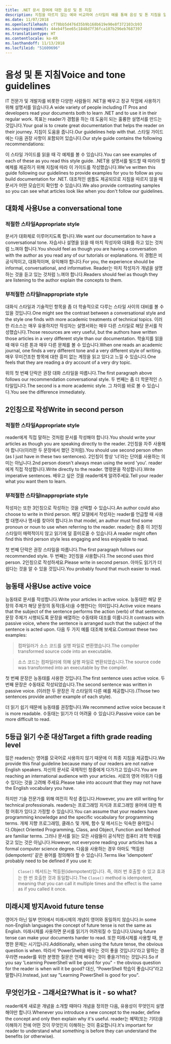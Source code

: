 ```yaml
---
title: .NET 문서 참여에 대한 음성 및 톤 지침
description: 지침을 따르지 않는 예와 비교하여 스타일의 예를 통해 음성 및 톤 지침을 알아봅니다.
ms.date: 11/07/2018
ms.openlocfilehash: cf78bb5d476d35b9b168b619e90e8f372103cb93
ms.sourcegitcommit: 44eb4f5ee65c1848d7f36fca107b296eb7687397
ms.translationtype: HT
ms.contentlocale: ko-KR
ms.lasthandoff: 11/13/2018
ms.locfileid: "51609696"
---
```

# <a name="voice-and-tone-guidelines"></a><span data-ttu-id="e1ebc-103">음성 및 톤 지침</span><span class="sxs-lookup"><span data-stu-id="e1ebc-103">Voice and tone guidelines</span></span>

<span data-ttu-id="e1ebc-104">IT 전문가 및 개발자를 비롯한 다양한 사람들이 .NET을 배우고 정규 작업에 사용하기 위해 설명서를 읽습니다.</span><span class="sxs-lookup"><span data-stu-id="e1ebc-104">A wide variety of people including IT Pros and developers read your documents both to learn .NET and to use it in their regular work.</span></span> <span data-ttu-id="e1ebc-105">목표는 reader가 경험을 하는 데 도움이 되는 훌륭한 설명서를 만드는 것입니다.</span><span class="sxs-lookup"><span data-stu-id="e1ebc-105">Your goal is to create great documentation that helps the reader on their journey.</span></span> <span data-ttu-id="e1ebc-106">지침이 도움을 줍니다.</span><span class="sxs-lookup"><span data-stu-id="e1ebc-106">Our guidelines help with that.</span></span> <span data-ttu-id="e1ebc-107">스타일 가이드에는 다음 권장 사항이 포함되어 있습니다.</span><span class="sxs-lookup"><span data-stu-id="e1ebc-107">Our style guide contains the following recommendations:</span></span>

<span data-ttu-id="e1ebc-108">이 스타일 가이드를 읽을 때 각 예제를 볼 수 있습니다.</span><span class="sxs-lookup"><span data-stu-id="e1ebc-108">You can see examples of each of these as you read this style guide.</span></span> <span data-ttu-id="e1ebc-109">.NET용 설명서를 빌드할 때 따라야 할 예제를 제공하기 위해 지침에 따라 이 가이드를 작성했습니다.</span><span class="sxs-lookup"><span data-stu-id="e1ebc-109">We've written this guide following our guidelines to provide examples for you to follow as you build documentation for .NET.</span></span> <span data-ttu-id="e1ebc-110">대조적인 샘플도 제공되므로 지침을 따르지 않을 때 문서가 어떤 모습인지 확인할 수 있습니다.</span><span class="sxs-lookup"><span data-stu-id="e1ebc-110">We also provide contrasting samples so you can see what articles look like when you don't follow our guidelines.</span></span>

## <a name="use-a-conversational-tone"></a><span data-ttu-id="e1ebc-111">대화체 사용</span><span class="sxs-lookup"><span data-stu-id="e1ebc-111">Use a conversational tone</span></span>

### <a name="appropriate-style"></a><span data-ttu-id="e1ebc-112">적절한 스타일</span><span class="sxs-lookup"><span data-stu-id="e1ebc-112">Appropriate style</span></span>

<span data-ttu-id="e1ebc-113">문서가 대화체로 이루어지도록 합니다.</span><span class="sxs-lookup"><span data-stu-id="e1ebc-113">We want our documentation to have a conversational tone.</span></span> <span data-ttu-id="e1ebc-114">자습서나 설명을 읽을 때 마치 작성자와 대화를 하고 있는 것처럼 느껴야 합니다.</span><span class="sxs-lookup"><span data-stu-id="e1ebc-114">You should feel as though you are having a conversation with the author as you read any of our tutorials or explanations.</span></span> <span data-ttu-id="e1ebc-115">이 경험은 비공식적이고, 대화적이며, 유익해야 합니다.</span><span class="sxs-lookup"><span data-stu-id="e1ebc-115">For you, the experience should be informal, conversational, and informative.</span></span> <span data-ttu-id="e1ebc-116">Reader는 마치 작성자가 개념을 설명하는 것을 듣고 있는 것처럼 느껴야 합니다.</span><span class="sxs-lookup"><span data-stu-id="e1ebc-116">Readers should feel as though they are listening to the author explain the concepts to them.</span></span>

### <a name="inappropriate-style"></a><span data-ttu-id="e1ebc-117">부적절한 스타일</span><span class="sxs-lookup"><span data-stu-id="e1ebc-117">Inappropriate style</span></span>

<span data-ttu-id="e1ebc-118">대화식 스타일과 기술적인 항목을 좀 더 학술적으로 다루는 스타일 사이의 대비를 볼 수 있을 것입니다.</span><span class="sxs-lookup"><span data-stu-id="e1ebc-118">One might see the contrast between a conversational style and the style one finds with more academic treatments of technical topics.</span></span> <span data-ttu-id="e1ebc-119">이러한 리소스는 매우 유용하지만 작성자는 설명서와는 매우 다른 스타일로 해당 문서를 작성했습니다.</span><span class="sxs-lookup"><span data-stu-id="e1ebc-119">Those resources are very useful, but the authors have written those articles in a very different style than our documentation.</span></span> <span data-ttu-id="e1ebc-120">학술지를 읽을 때 매우 다른 톤과 매우 다른 문체를 볼 수 있습니다.</span><span class="sxs-lookup"><span data-stu-id="e1ebc-120">When one reads an academic journal, one finds a very different tone and a very different style of writing.</span></span> <span data-ttu-id="e1ebc-121">매우 무미건조한 항목에 대한 흥미 없는 계정을 읽고 있다고 느낄 수 있습니다.</span><span class="sxs-lookup"><span data-stu-id="e1ebc-121">One feels that they are reading a dry account of a very dry topic.</span></span>  

<span data-ttu-id="e1ebc-122">위의 첫 번째 단락은 권장 대화 스타일을 따릅니다.</span><span class="sxs-lookup"><span data-stu-id="e1ebc-122">The first paragraph above follows our recommendation conversational style.</span></span> <span data-ttu-id="e1ebc-123">두 번째는 좀 더 학문적인 스타일입니다.</span><span class="sxs-lookup"><span data-stu-id="e1ebc-123">The second is a more academic style.</span></span> <span data-ttu-id="e1ebc-124">그 차이를 바로 볼 수 있습니다.</span><span class="sxs-lookup"><span data-stu-id="e1ebc-124">You see the difference immediately.</span></span> 

## <a name="write-in-second-person"></a><span data-ttu-id="e1ebc-125">2인칭으로 작성</span><span class="sxs-lookup"><span data-stu-id="e1ebc-125">Write in second person</span></span>

### <a name="appropriate-style"></a><span data-ttu-id="e1ebc-126">적절한 스타일</span><span class="sxs-lookup"><span data-stu-id="e1ebc-126">Appropriate style</span></span>

<span data-ttu-id="e1ebc-127">reader에게 직접 말하는 것처럼 문서를 작성해야 합니다.</span><span class="sxs-lookup"><span data-stu-id="e1ebc-127">You should write your articles as though you are speaking directly to the reader.</span></span> <span data-ttu-id="e1ebc-128">2인칭을 자주 사용해야 합니다(이러한 두 문장에서 했던 것처럼).</span><span class="sxs-lookup"><span data-stu-id="e1ebc-128">You should use second person often (as I just have in these two sentences).</span></span> <span data-ttu-id="e1ebc-129">2인칭이 항상 ‘너’라는 단어를 사용하는 의미는 아닙니다.</span><span class="sxs-lookup"><span data-stu-id="e1ebc-129">2nd person doesn't always mean using the word 'you'.</span></span> <span data-ttu-id="e1ebc-130">reader에게 직접 작성합니다.</span><span class="sxs-lookup"><span data-stu-id="e1ebc-130">Write directly to the reader.</span></span> <span data-ttu-id="e1ebc-131">명령문을 작성합니다.</span><span class="sxs-lookup"><span data-stu-id="e1ebc-131">Write imperative sentences.</span></span> <span data-ttu-id="e1ebc-132">배우고 싶은 것을 reader에게 알려주세요.</span><span class="sxs-lookup"><span data-stu-id="e1ebc-132">Tell your reader what you want them to learn.</span></span>

### <a name="inappropriate-style"></a><span data-ttu-id="e1ebc-133">부적절한 스타일</span><span class="sxs-lookup"><span data-stu-id="e1ebc-133">Inappropriate style</span></span>

<span data-ttu-id="e1ebc-134">작성자는 또한 3인칭으로 작성하는 것을 선택할 수 있습니다.</span><span class="sxs-lookup"><span data-stu-id="e1ebc-134">An author could also choose to write in third person.</span></span> <span data-ttu-id="e1ebc-135">해당 모델에서 작성자는 reader를 언급할 때 사용할 대명사나 명사를 찾아야 합니다.</span><span class="sxs-lookup"><span data-stu-id="e1ebc-135">In that model, an author must find some pronoun or noun to use when referring to the reader.</span></span> <span data-ttu-id="e1ebc-136">reader는 종종 이 3인칭 스타일이 매력적이지 않고 읽기에 덜 흥미로울 수 있습니다.</span><span class="sxs-lookup"><span data-stu-id="e1ebc-136">A reader might often find this third person style less engaging and less enjoyable to read.</span></span>

<span data-ttu-id="e1ebc-137">첫 번째 단락은 권장 스타일을 따릅니다.</span><span class="sxs-lookup"><span data-stu-id="e1ebc-137">The first paragraph follows our recommended style.</span></span> <span data-ttu-id="e1ebc-138">두 번째는 3인칭을 사용합니다.</span><span class="sxs-lookup"><span data-stu-id="e1ebc-138">The second uses third person.</span></span> <span data-ttu-id="e1ebc-139">2인칭으로 작성하세요.</span><span class="sxs-lookup"><span data-stu-id="e1ebc-139">Please write in second person.</span></span> <span data-ttu-id="e1ebc-140">아마도 읽기가 더 쉽다는 것을 알 수 있을 것입니다.</span><span class="sxs-lookup"><span data-stu-id="e1ebc-140">You probably found that much easier to read.</span></span>

## <a name="use-active-voice"></a><span data-ttu-id="e1ebc-141">능동태 사용</span><span class="sxs-lookup"><span data-stu-id="e1ebc-141">Use active voice</span></span>

<span data-ttu-id="e1ebc-142">능동태로 문서를 작성합니다.</span><span class="sxs-lookup"><span data-stu-id="e1ebc-142">Write your articles in active voice.</span></span> <span data-ttu-id="e1ebc-143">능동태란 해당 문장의 주체가 해당 문장의 동작(동사)을 수행한다는 의미입니다.</span><span class="sxs-lookup"><span data-stu-id="e1ebc-143">Active voice means that the subject of the sentence performs the action (verb) of that sentence.</span></span> <span data-ttu-id="e1ebc-144">문장 주체가 시행되도록 문장을 배열하는 수동태와 대조를 이룹니다.</span><span class="sxs-lookup"><span data-stu-id="e1ebc-144">It contrasts with passive voice, where the sentence is arranged such that the subject of the sentence is acted upon.</span></span> <span data-ttu-id="e1ebc-145">다음 두 가지 예를 대조해 보세요.</span><span class="sxs-lookup"><span data-stu-id="e1ebc-145">Contrast these two examples:</span></span>

><span data-ttu-id="e1ebc-146">컴파일러가 소스 코드를 실행 파일로 변환했습니다.</span><span class="sxs-lookup"><span data-stu-id="e1ebc-146">The compiler transformed source code into an executable.</span></span>

><span data-ttu-id="e1ebc-147">소스 코드는 컴파일러에 의해 실행 파일로 변환되었습니다.</span><span class="sxs-lookup"><span data-stu-id="e1ebc-147">The source code was transformed into an executable by the compiler.</span></span>

<span data-ttu-id="e1ebc-148">첫 번째 문장은 능동태를 사용한 것입니다.</span><span class="sxs-lookup"><span data-stu-id="e1ebc-148">The first sentence uses active voice.</span></span> <span data-ttu-id="e1ebc-149">두 번째 문장은 수동태로 작성되었습니다.</span><span class="sxs-lookup"><span data-stu-id="e1ebc-149">The second sentence was written in passive voice.</span></span> <span data-ttu-id="e1ebc-150">(이러한 두 문장은 각 스타일의 다른 예를 제공합니다).</span><span class="sxs-lookup"><span data-stu-id="e1ebc-150">(Those two sentences provide another example of each style).</span></span>

<span data-ttu-id="e1ebc-151">더 읽기 쉽기 때문에 능동태를 권장합니다.</span><span class="sxs-lookup"><span data-stu-id="e1ebc-151">We recommend active voice because it is more readable.</span></span> <span data-ttu-id="e1ebc-152">수동태는 읽기가 더 어려울 수 있습니다.</span><span class="sxs-lookup"><span data-stu-id="e1ebc-152">Passive voice can be more difficult to read.</span></span>

## <a name="target-a-fifth-grade-reading-level"></a><span data-ttu-id="e1ebc-153">5등급 읽기 수준 대상</span><span class="sxs-lookup"><span data-stu-id="e1ebc-153">Target a fifth grade reading level</span></span>

<span data-ttu-id="e1ebc-154">많은 readers는 영어를 모국어로 사용하지 않기 때문에 이 최종 지침을 제공합니다.</span><span class="sxs-lookup"><span data-stu-id="e1ebc-154">We provide this final guideline because many of our readers are not native English speakers.</span></span> <span data-ttu-id="e1ebc-155">자신의 문서로 국제적인 청중에게 다가가고 있습니다.</span><span class="sxs-lookup"><span data-stu-id="e1ebc-155">You are reaching an international audience with your articles.</span></span> <span data-ttu-id="e1ebc-156">서로의 영어 어휘가 다를 수 있다는 것을 고려해 주세요.</span><span class="sxs-lookup"><span data-stu-id="e1ebc-156">Please take into account that they may not have the English vocabulary you have.</span></span>

<span data-ttu-id="e1ebc-157">하지만 기술 전문가를 위해 여전히 작성 중입니다.</span><span class="sxs-lookup"><span data-stu-id="e1ebc-157">However, you are still writing for technical professionals.</span></span> <span data-ttu-id="e1ebc-158">readers는 프로그래밍 지식과 프로그래밍 용어에 대한 특정 어휘가 있다고 가정할 수 있습니다.</span><span class="sxs-lookup"><span data-stu-id="e1ebc-158">You can assume that your readers have programming knowledge and the specific vocabulary for programming terms.</span></span> <span data-ttu-id="e1ebc-159">개체 지향 프로그래밍, 클래스 및 개체, 함수 및 메서드는 익숙한 용어입니다.</span><span class="sxs-lookup"><span data-stu-id="e1ebc-159">Object Oriented Programming, Class, and Object, Function and Method are familiar terms.</span></span> <span data-ttu-id="e1ebc-160">그러나 문서를 읽는 모든 사람들이 공식적인 컴퓨터 과학 학위를 갖고 있는 것은 아닙니다.</span><span class="sxs-lookup"><span data-stu-id="e1ebc-160">However, not everyone reading your articles has a formal computer science degree.</span></span> <span data-ttu-id="e1ebc-161">다음을 사용하는 경우 아마도 ‘멱등원(idempotent)’ 같은 용어를 정의해야 할 수 있습니다.</span><span class="sxs-lookup"><span data-stu-id="e1ebc-161">Terms like 'idempotent' probably need to be defined if you use it:</span></span>

><span data-ttu-id="e1ebc-162">`Close()` 메서드는 멱등원(idempotent)입니다. 즉, 여러 번 호출할 수 있고 효과는 한 번 호출한 것과 동일합니다.</span><span class="sxs-lookup"><span data-stu-id="e1ebc-162">The `Close()` method is idempotent, meaning that you can call it multiple times and the effect is the same as if you called it once.</span></span>

## <a name="avoid-future-tense"></a><span data-ttu-id="e1ebc-163">미래시제 방지</span><span class="sxs-lookup"><span data-stu-id="e1ebc-163">Avoid future tense</span></span>

<span data-ttu-id="e1ebc-164">영어가 아닌 일부 언어에서 미래시제의 개념이 영어와 동일하지 않습니다.</span><span class="sxs-lookup"><span data-stu-id="e1ebc-164">In some non-English languages the concept of future tense is not the same as English.</span></span> <span data-ttu-id="e1ebc-165">미래시제를 사용하면 문서를 읽기가 어려워질 수 있습니다.</span><span class="sxs-lookup"><span data-stu-id="e1ebc-165">Using future tense can make your documents harder to read.</span></span> <span data-ttu-id="e1ebc-166">또한 미래시제를 사용할 때, 분명한 문제는 시기입니다.</span><span class="sxs-lookup"><span data-stu-id="e1ebc-166">Additionally, when using the future tense, the obvious question is when.</span></span> <span data-ttu-id="e1ebc-167">따라서 ‘PowerShell을 배우는 것이 좋을 것입니다’라고 말하는 경우라면 reader를 위한 분명한 질문은 언제 배우는 것이 좋을가?라는 것입니다.</span><span class="sxs-lookup"><span data-stu-id="e1ebc-167">So if you say 'Learning PowerShell will be good for you" - the obvious question for the reader is when will it be good?</span></span> <span data-ttu-id="e1ebc-168">대신, “PowerShell 학습이 좋습니다”라고 말합니다.</span><span class="sxs-lookup"><span data-stu-id="e1ebc-168">Instead, just say "Learning PowerShell is good for you".</span></span>

## <a name="what-is-it---so-what"></a><span data-ttu-id="e1ebc-169">무엇인가요 - 그래서요?</span><span class="sxs-lookup"><span data-stu-id="e1ebc-169">What is it - so what?</span></span>

<span data-ttu-id="e1ebc-170">reader에게 새로운 개념을 소개할 때마다 개념을 정의한 다음, 유용성이 무엇인지 설명해야만 합니다.</span><span class="sxs-lookup"><span data-stu-id="e1ebc-170">Whenever you introduce a new concept to the reader, define the concept and only then explain why it's useful.</span></span> <span data-ttu-id="e1ebc-171">reader는 혜택(또는 기타)을 이해하기 전에 어떤 것이 무엇인지 이해하는 것이 중요합니다.</span><span class="sxs-lookup"><span data-stu-id="e1ebc-171">It's important for reader to understand what something is before they can understand the benefits (or otherwise).</span></span>

